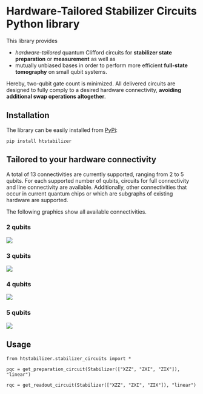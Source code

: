 # Hardware-Tailored Stabilizer Circuits Python library

This library provides 
- *hardware-tailored* quantum Clifford circuits for **stabilizer state preparation** or **measurement** as well as 
- mutually unbiased bases in order to perform more efficient **full-state tomography** on small qubit systems. 

Hereby, two-qubit gate count is minimized. All delivered circuits are designed to fully comply to a desired hardware connectivity, **avoiding additional swap operations altogether**. 


## Installation

The library can be easily installed from [PyPi][pypi-page]:
```
pip install htstabilizer
```

## Tailored to your hardware connectivity

A total of 13 connectivities are currently supported, ranging from 2 to 5 qubits. For each supported number of qubits, circuits for full connectivity and line connectivity are available. Additionally, other connectivities that occur in current quantum chips or which are subgraphs of existing hardware are supported. 

The following graphics show all available connectivities. 

### 2 qubits
![][2-qubit-con]

### 3 qubits
![][3-qubit-con]

### 4 qubits
![][4-qubit-con]

### 5 qubits
![][5-qubit-con]

## Usage

```
from htstabilizer.stabilizer_circuits import *

pqc = get_preparation_circuit(Stabilizer(["XZZ", "ZXI", "ZIX"]), "linear")

rqc = get_readout_circuit(Stabilizer(["XZZ", "ZXI", "ZIX"]), "linear")

```


[pypi-page]: https://pypi.org/project/htstabilizer/
[2-qubit-con]: https://github.com/Mc-Zen/htstabilizer/blob/master/docs/images/2-qubit%20connectivities.png
[3-qubit-con]: https://github.com/Mc-Zen/htstabilizer/blob/master/docs/images/3-qubit%20connectivities.png
[4-qubit-con]: https://github.com/Mc-Zen/htstabilizer/blob/master/docs/images/4-qubit%20connectivities.png
[5-qubit-con]: https://github.com/Mc-Zen/htstabilizer/blob/master/docs/images/5-qubit%20connectivities.png
